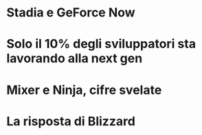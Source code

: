

# Stadia e GeForce Now


# Solo il 10% degli sviluppatori sta lavorando alla next gen


# Mixer e Ninja, cifre svelate


# La risposta di Blizzard 


# 
